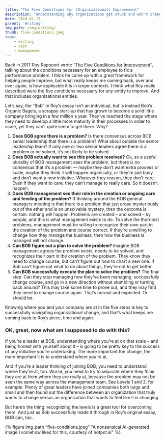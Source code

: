 ```yaml
---
title: "The Five Conditions for (Organizational) Improvement"
description: "Understanding why organizations get stuck and won't change"
date: 2024-02-19
parent: 'Writing'
img_path: /img/writing/
thumb: five-conditions.jpeg
tags:
    - writing
    - post
    - management
---
```


Back in 2017 Roy Rapoport wrote “[The Five Conditions for Improvement](https://medium.com/@royrapoport/the-five-conditions-for-improvement-20909f856dab)”, talking about the conditions necessary for an employee to fix a performance problem. I think he came up with a great framework for helping people improve, but what really keeps me coming back, over and over again, is how applicable it is in larger contexts. I think what Roy really described were the five conditions necessary for *any* entity to improve. And that includes organizational entities.

Let’s say, the “Bob” in Roy’s essay isn’t an individual, but is instead Bob’s Organic Bagels, a scrappy start-up that has grown to become a solid little company bringing in a few million a year. They’ve reached the stage where they need to develop a little more maturity in their processes in order to scale, yet they can’t quite seem to get there. Why?

1. **Does BOB agree there is a problem?** Is there consensus across BOB senior leadership that there is a problem? What about outside the senior leadership team? If only one or two senior leaders agree there is a problem to be solved, it’s not likely to be solved.
2. **Does BOB actually want to see this problem resolved?** Ok, so a useful plurality of BOB management sees the problem, but there is no consensus that it’s a problem — maybe they don’t want extra process or scale, maybe they think it will happen organically, or they’re just busy and don’t want a new initiative. Whatever they reason, they don’t care. Even if they want to care, they can’t manage to really care. So it doesn’t happen.
3. **Does BOB management see their role in the creation or ongoing care and feeding of the problem?** If thinking around the BOB general managers meeting is that  there is a problem that just arose mysteriously out of the ether and is an unsolvable mystery, then the outcome is certain: nothing will happen. Problems are created – and solved – by people, and this is what management exists to do. To solve the thorniest problems, management must be willing to recognize their own part in the creation of the problem and course correct. If they’re unwilling to change how they manage the business, then how the business is managed will not change.
4. **Can BOB figure out a plan to solve the problem?** Imagine BOB management agrees the problem exists, needs to be solved, and recognizes their part in the creation of the problem. They know they need to change course, but can’t figure out how to chart a new one.  If Bob can’t figure out what to do about things, they’re not to get better.
5. **Can BOB successfully execute the plan to solve the problem?** The final step: Can they stop managing how they’ve been managing, successfully change course, and go in a new direction without stumbling or turning back around? This may take some time to prove out, and they may find they need to change course again. That’s normal and expected. Or should be.

Knowing where you and your company are at in the five steps is key to successfully navigating organizational change, and that’s what keeps me coming back to Roy’s piece, time and again.

### OK, great, now what am I supposed to do with this?
If you’re a leader at BOB, understanding where you’re at on that scale – and being honest with yourself about it – is going to be pretty key to the success of any initiative you’re undertaking. The more important the change, the more important it is to understand where you’re at.

And if you’re a leader thinking of joining BOB, you need to understand where they’re at, too. Worse, you need to try to separate where they _think_ they are at from where they are really at, because the problem may not be seen the same way across the management team. See Levels 1 and 2, for example. Plenty of great leaders have joined companies both large and small and then found out the difference between an organization that truly wants to change versus an organization that wants to feel like it is changing. 

But here’s the thing: recognizing the levels is a great tool for overcoming them. And just as Bob successfully made it through in Roy’s original essay, BOB can, too. 

  {% figure img_path "five-conditions.jpeg" "A nonsensical AI-generated image I somehow liked for this, courtesy of hotpot.ai" %}
